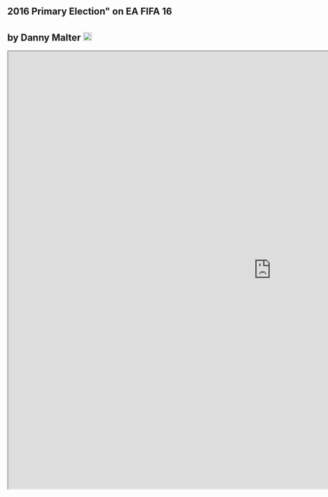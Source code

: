 <!DOCTYPE html>
<html lang="en-us">
  <head>
    <meta charset="UTF-8">
    <title>2016 Primary Election</title>
    <meta name="viewport" content="width=device-width, initial-scale=1">
    <link rel="stylesheet" type="text/css" href="stylesheets/normalize.css" media="screen">
    <link href='https://fonts.googleapis.com/css?family=Open+Sans:400,700' rel='stylesheet' type='text/css'>
    <link rel="stylesheet" type="text/css" href="stylesheets/stylesheet.css" media="screen">
    <link rel="stylesheet" type="text/css" href="stylesheets/github-light.css" media="screen">
  </head>
  <body>
    <section class="page-header">
      <h1 class="project-name">2016 Primary Election" on EA FIFA 16</h1>
      <h2 class="project-tagline">by Danny Malter <a href="https://ca.linkedin.com/in/danmalter" target="_blank"><img src="img/in.png" height="20" weight="20" style="padding-top:5px;"></a></h2>
    </section>


  <iframe src="https://public.tableau.com/profile/dim302#!/vizhome/2016PrimaryElection/Dashboard" width="1200"     height="1000"></iframe>



  
  </body>
</html>
